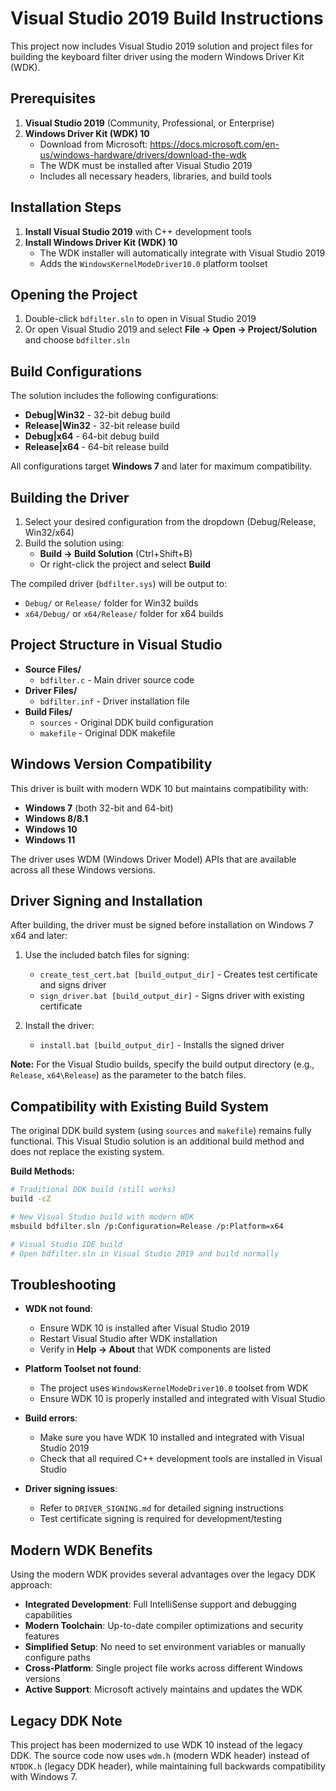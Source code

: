 # Visual Studio 2019 Build Instructions

This project now includes Visual Studio 2019 solution and project files for building the keyboard filter driver using the modern Windows Driver Kit (WDK).

## Prerequisites

1. **Visual Studio 2019** (Community, Professional, or Enterprise)
2. **Windows Driver Kit (WDK) 10** 
   - Download from Microsoft: https://docs.microsoft.com/en-us/windows-hardware/drivers/download-the-wdk
   - The WDK must be installed after Visual Studio 2019
   - Includes all necessary headers, libraries, and build tools

## Installation Steps

1. **Install Visual Studio 2019** with C++ development tools
2. **Install Windows Driver Kit (WDK) 10**
   - The WDK installer will automatically integrate with Visual Studio 2019
   - Adds the `WindowsKernelModeDriver10.0` platform toolset

## Opening the Project

1. Double-click `bdfilter.sln` to open in Visual Studio 2019
2. Or open Visual Studio 2019 and select **File → Open → Project/Solution** and choose `bdfilter.sln`

## Build Configurations

The solution includes the following configurations:
- **Debug|Win32** - 32-bit debug build
- **Release|Win32** - 32-bit release build  
- **Debug|x64** - 64-bit debug build
- **Release|x64** - 64-bit release build

All configurations target **Windows 7** and later for maximum compatibility.

## Building the Driver

1. Select your desired configuration from the dropdown (Debug/Release, Win32/x64)
2. Build the solution using:
   - **Build → Build Solution** (Ctrl+Shift+B)
   - Or right-click the project and select **Build**

The compiled driver (`bdfilter.sys`) will be output to:
- `Debug/` or `Release/` folder for Win32 builds
- `x64/Debug/` or `x64/Release/` folder for x64 builds

## Project Structure in Visual Studio

- **Source Files/**
  - `bdfilter.c` - Main driver source code
- **Driver Files/**
  - `bdfilter.inf` - Driver installation file
- **Build Files/**
  - `sources` - Original DDK build configuration
  - `makefile` - Original DDK makefile

## Windows Version Compatibility

This driver is built with modern WDK 10 but maintains compatibility with:
- **Windows 7** (both 32-bit and 64-bit)
- **Windows 8/8.1**
- **Windows 10**
- **Windows 11**

The driver uses WDM (Windows Driver Model) APIs that are available across all these Windows versions.

## Driver Signing and Installation

After building, the driver must be signed before installation on Windows 7 x64 and later:

1. Use the included batch files for signing:
   - `create_test_cert.bat [build_output_dir]` - Creates test certificate and signs driver
   - `sign_driver.bat [build_output_dir]` - Signs driver with existing certificate

2. Install the driver:
   - `install.bat [build_output_dir]` - Installs the signed driver

**Note:** For the Visual Studio builds, specify the build output directory (e.g., `Release`, `x64\Release`) as the parameter to the batch files.

## Compatibility with Existing Build System

The original DDK build system (using `sources` and `makefile`) remains fully functional. This Visual Studio solution is an additional build method and does not replace the existing system.

**Build Methods:**
```bash
# Traditional DDK build (still works)
build -cZ

# New Visual Studio build with modern WDK
msbuild bdfilter.sln /p:Configuration=Release /p:Platform=x64

# Visual Studio IDE build
# Open bdfilter.sln in Visual Studio 2019 and build normally
```

## Troubleshooting

- **WDK not found**: 
  - Ensure WDK 10 is installed after Visual Studio 2019
  - Restart Visual Studio after WDK installation
  - Verify in **Help → About** that WDK components are listed

- **Platform Toolset not found**: 
  - The project uses `WindowsKernelModeDriver10.0` toolset from WDK
  - Ensure WDK 10 is properly installed and integrated with Visual Studio

- **Build errors**: 
  - Make sure you have WDK 10 installed and integrated with Visual Studio 2019
  - Check that all required C++ development tools are installed in Visual Studio

- **Driver signing issues**: 
  - Refer to `DRIVER_SIGNING.md` for detailed signing instructions
  - Test certificate signing is required for development/testing

## Modern WDK Benefits

Using the modern WDK provides several advantages over the legacy DDK approach:

- **Integrated Development**: Full IntelliSense support and debugging capabilities
- **Modern Toolchain**: Up-to-date compiler optimizations and security features  
- **Simplified Setup**: No need to set environment variables or manually configure paths
- **Cross-Platform**: Single project file works across different Windows versions
- **Active Support**: Microsoft actively maintains and updates the WDK

## Legacy DDK Note

This project has been modernized to use WDK 10 instead of the legacy DDK. The source code now uses `wdm.h` (modern WDK header) instead of `NTDDK.h` (legacy DDK header), while maintaining full backwards compatibility with Windows 7.